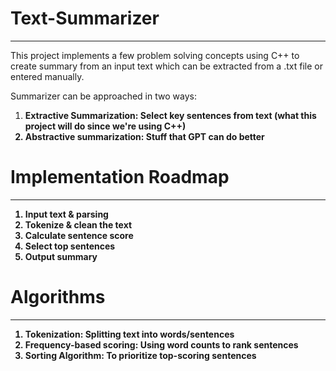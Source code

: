 # Text-Summarizer
---
This project implements a few problem solving concepts using C++ to create summary from an input text which can be extracted from a .txt file or entered manually. 

Summarizer can be approached in two ways:
<ol>
    <li><b>Extractive Summarization<b>: Select key sentences from text (what this project will do since we're using C++)</li>
    <li><b>Abstractive summarization</b>: Stuff that GPT can do better</li>
</ol>

# Implementation Roadmap
---
<ol>
    <li>Input text & parsing</li>
    <li>Tokenize & clean the text</li>
    <li>Calculate sentence score</li>
    <li>Select top sentences</li>
    <li>Output summary</li>
</ol>

# Algorithms
---
<ol>
    <li><b>Tokenization</b>: Splitting text into words/sentences</li>
    <li><b>Frequency-based scoring</b>: Using word counts to rank sentences</li>
    <li><b>Sorting Algorithm</b>: To prioritize top-scoring sentences</li>
</ol>
